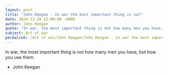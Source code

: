 ```yaml
---
layout: post
title: "John Keegan - In war the most important thing is not"
date: 2024-12-28 12:00:00 -0000
author: John Keegan
quote: "In war, the most important thing is not how many men you have, but how you use them."
subject: Art of war
permalink: /Art of war/John Keegan/John Keegan - In war the most important thing is not
---
```


In war, the most important thing is not how many men you have, but how you use them.

- John Keegan
